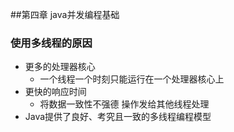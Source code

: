 ##第四章 java并发编程基础

### 使用多线程的原因

- 更多的处理器核心
  - 一个线程一个时刻只能运行在一个处理器核心上
- 更快的响应时间
  - 将数据一致性不强德 操作发给其他线程处理
- Java提供了良好、考究且一致的多线程编程模型



